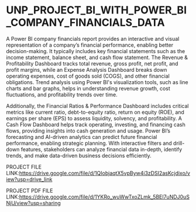 # UNP_PROJECT_BI_WITH_POWER_BI_COMPANY_FINANCIALS_DATA

A Power BI company financials report provides an interactive and visual representation of a company’s financial performance, enabling better decision-making. It typically includes key financial statements such as the income statement, balance sheet, and cash flow statement. The Revenue & Profitability Dashboard tracks total revenue, gross profit, net profit, and profit margins, while an Expense Analysis Dashboard breaks down operating expenses, cost of goods sold (COGS), and other financial obligations. Trend analysis using Power BI's visualization tools, such as line charts and bar graphs, helps in understanding revenue growth, cost fluctuations, and profitability trends over time.

Additionally, the Financial Ratios & Performance Dashboard includes critical metrics like current ratio, debt-to-equity ratio, return on equity (ROE), and earnings per share (EPS) to assess liquidity, solvency, and profitability. A Cash Flow Dashboard helps track operating, investing, and financing cash flows, providing insights into cash generation and usage. Power BI’s forecasting and AI-driven analytics can predict future financial performance, enabling strategic planning. With interactive filters and drill-down features, stakeholders can analyze financial data in-depth, identify trends, and make data-driven business decisions efficiently.

PROJECT FILE LINK:https://drive.google.com/file/d/1QIobjaqtX5vpByw4i3zDSI2asKcjdixo/view?usp=drive_link

PROJECT PDF FILE LINK:https://drive.google.com/file/d/1YKRo_wuWwTxoZLmk_5BEl7uNDJ0uSNjU/view?usp=sharing
